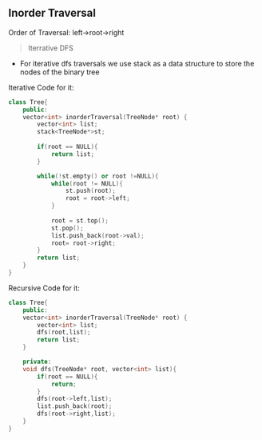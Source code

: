 ## Inorder Traversal


 Order of Traversal: left->root->right
>Iterrative DFS
* For iterative dfs traversals we use stack as a data structure to store the nodes of the binary tree


 Iterative Code for it: 

```cpp
class Tree{
    public:
    vector<int> inorderTraversal(TreeNode* root) {
        vector<int> list;
        stack<TreeNode*>st;
        
        if(root == NULL){
            return list;
        }

        while(!st.empty() or root !=NULL){
            while(root != NULL){
                st.push(root);
                root = root->left;
            }
            
            root = st.top();
            st.pop();
            list.push_back(root->val);
            root= root->right;
        }
        return list;
    }   
}
```
 Recursive Code for it: 

```cpp
class Tree{
    public:
    vector<int> inorderTraversal(TreeNode* root) {
        vector<int> list;
        dfs(root,list);
        return list;
    }

    private:
    void dfs(TreeNode* root, vector<int> list){
        if(root == NULL){
            return;
        }
        dfs(root->left,list);
        list.push_back(root);
        dfs(root->right,list);
    }   
}
```
